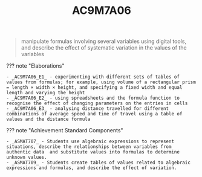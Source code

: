 ﻿---
backlinks:
- title: Learning Areas
  url: /memex/sense/Teaching/Curriculum/v9/v9-learning-areas.html
tags: australian-curriculum
title: AC9M7A06
type: note
---
> manipulate formulas involving several variables using digital tools, and describe the effect of systematic variation in the values of the variables

??? note "Elaborations"

	- _AC9M7A06_E1_ - experimenting with different sets of tables of values from formulas; for example, using volume of a rectangular prism = length × width × height, and specifying a fixed width and equal length and varying the height
	- _AC9M7A06_E2_ - using spreadsheets and the formula function to recognise the effect of changing parameters on the entries in cells
	- _AC9M7A06_E3_ - analysing distance travelled for different combinations of average speed and time of travel using a table of values and the distance formula
??? note "Achievement Standard Components"

	- _ASMAT707_ - Students use algebraic expressions to represent situations, describe the relationships between variables from authentic data  and substitute values into formulas to determine unknown values.
	- _ASMAT709_ - Students create tables of values related to algebraic expressions and formulas, and describe the effect of variation.